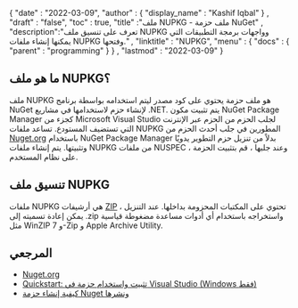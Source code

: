 {
  "date" : "2022-03-09",
  "author" : {
    "display_name" : "Kashif Iqbal"
} ,
  "draft" : "false",
  "toc" : true,
  "title" :"ملف NUPKG - ملف حزمة NuGet" ,
  "description":"تعرف على تنسيق ملف NUPKG وواجهات برمجة التطبيقات التي يمكنها إنشاء ملفات NUPKG وفتحها." ,
  "linktitle" : "NUPKG",
  "menu" : {
    "docs" : {
      "parent" : "programming"
}
} ,
  "lastmod" : "2022-03-09"
}

## ما هو ملف NUPKG؟

ملف NUPKG هو ملف حزمة يحتوي على كود مصدر ليتم استخدامه بواسطة برنامج NuGet لإنشاء حزم لاستخدامها في مشاريع .NET. يتم تثبيت مكون NuGet Package Manager كجزء من Microsoft Visual Studio لجلب الحزم من الحزم عبر الإنترنت التي تستضيف المستودع. تساعد ملفات NUPKG المطورين في جلب أحدث الحزم من [Nuget.org](https://nuget.org) باستخدام NuGet Package Manager بدلاً من تنزيل حزم التطوير يدويًا وتثبيتها. يتم إنشاء ملفات NUPKG من ملفات NUSPEC ، وعند جلبها ، قم بتثبيت الحزمة على نظام المستخدم.

## تنسيق ملف NUPKG

ملفات NUPKG هي أرشيفات [ZIP](/ar/compression/zip/) تحتوي على المكتبات المحزومة بداخلها. عند التنزيل ، يمكن إعادة تسميته إلى .zip واستخراجه باستخدام أي أدوات مساعدة مضغوطة قياسية مثل WinZIP و 7-Zip و Apple Archive Utility.

## المرجعي

* [Nuget.org](https://nuget.org)
* [Quickstart: تثبيت واستخدام حزمة في Visual Studio (Windows فقط)](https://learn.microsoft.com/en-us/nuget/quickstart/install-and-use-a-package-in-visual-studio)
* [كيفية إنشاء حزمة Nuget ونشرها](https://learn.microsoft.com/en-us/nuget/quickstart/create-and-publish-a-package-using-visual-studio?tabs=netcore-cli)
